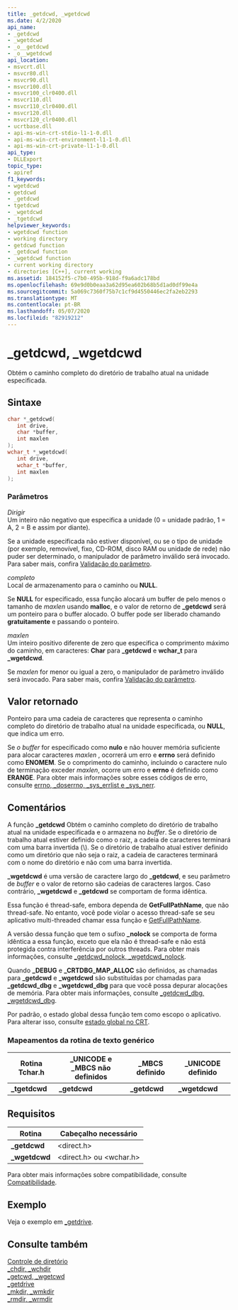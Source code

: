 ```yaml
---
title: _getdcwd, _wgetdcwd
ms.date: 4/2/2020
api_name:
- _getdcwd
- _wgetdcwd
- _o__getdcwd
- _o__wgetdcwd
api_location:
- msvcrt.dll
- msvcr80.dll
- msvcr90.dll
- msvcr100.dll
- msvcr100_clr0400.dll
- msvcr110.dll
- msvcr110_clr0400.dll
- msvcr120.dll
- msvcr120_clr0400.dll
- ucrtbase.dll
- api-ms-win-crt-stdio-l1-1-0.dll
- api-ms-win-crt-environment-l1-1-0.dll
- api-ms-win-crt-private-l1-1-0.dll
api_type:
- DLLExport
topic_type:
- apiref
f1_keywords:
- wgetdcwd
- getdcwd
- _getdcwd
- tgetdcwd
- _wgetdcwd
- _tgetdcwd
helpviewer_keywords:
- wgetdcwd function
- working directory
- getdcwd function
- _getdcwd function
- _wgetdcwd function
- current working directory
- directories [C++], current working
ms.assetid: 184152f5-c7b0-495b-918d-f9a6adc178bd
ms.openlocfilehash: 69e9d0b0eaa3a62d95ea602b68b5d1ad0df99e4a
ms.sourcegitcommit: 5a069c7360f75b7c1cf9d4550446ec2fa2eb2293
ms.translationtype: MT
ms.contentlocale: pt-BR
ms.lasthandoff: 05/07/2020
ms.locfileid: "82919212"
---
```

# <a name="_getdcwd-_wgetdcwd"></a>_getdcwd, _wgetdcwd

Obtém o caminho completo do diretório de trabalho atual na unidade especificada.

## <a name="syntax"></a>Sintaxe

```C
char *_getdcwd(
   int drive,
   char *buffer,
   int maxlen
);
wchar_t *_wgetdcwd(
   int drive,
   wchar_t *buffer,
   int maxlen
);
```

### <a name="parameters"></a>Parâmetros

*Dirigir*<br/>
Um inteiro não negativo que especifica a unidade (0 = unidade padrão, 1 = A, 2 = B e assim por diante).

Se a unidade especificada não estiver disponível, ou se o tipo de unidade (por exemplo, removível, fixo, CD-ROM, disco RAM ou unidade de rede) não puder ser determinado, o manipulador de parâmetro inválido será invocado. Para saber mais, confira [Validação do parâmetro](../../c-runtime-library/parameter-validation.md).

*completo*<br/>
Local de armazenamento para o caminho ou **NULL**.

Se **NULL** for especificado, essa função alocará um buffer de pelo menos o tamanho de *maxlen* usando **malloc**, e o valor de retorno de **_getdcwd** será um ponteiro para o buffer alocado. O buffer pode ser liberado chamando **gratuitamente** e passando o ponteiro.

*maxlen*<br/>
Um inteiro positivo diferente de zero que especifica o comprimento máximo do caminho, em caracteres: **Char** para **_getdcwd** e **wchar_t** para **_wgetdcwd**.

Se *maxlen* for menor ou igual a zero, o manipulador de parâmetro inválido será invocado. Para saber mais, confira [Validação do parâmetro](../../c-runtime-library/parameter-validation.md).

## <a name="return-value"></a>Valor retornado

Ponteiro para uma cadeia de caracteres que representa o caminho completo do diretório de trabalho atual na unidade especificada, ou **NULL**, que indica um erro.

Se *o buffer* for especificado como **nulo** e não houver memória suficiente para alocar caracteres *maxlen* , ocorrerá um erro e **errno** será definido como **ENOMEM**. Se o comprimento do caminho, incluindo o caractere nulo de terminação exceder *maxlen*, ocorre um erro e **errno** é definido como **ERANGE**. Para obter mais informações sobre esses códigos de erro, consulte [errno, _doserrno, _sys_errlist e _sys_nerr](../../c-runtime-library/errno-doserrno-sys-errlist-and-sys-nerr.md).

## <a name="remarks"></a>Comentários

A função **_getdcwd** Obtém o caminho completo do diretório de trabalho atual na unidade especificada e o armazena no *buffer*. Se o diretório de trabalho atual estiver definido como o raiz, a cadeia de caracteres terminará com uma barra invertida (\\). Se o diretório de trabalho atual estiver definido como um diretório que não seja o raiz, a cadeia de caracteres terminará com o nome do diretório e não com uma barra invertida.

**_wgetdcwd** é uma versão de caractere largo do **_getdcwd**, e seu parâmetro de *buffer* e o valor de retorno são cadeias de caracteres largos. Caso contrário, **_wgetdcwd** e **_getdcwd** se comportam de forma idêntica.

Essa função é thread-safe, embora dependa de **GetFullPathName**, que não thread-safe. No entanto, você pode violar o acesso thread-safe se seu aplicativo multi-threaded chamar essa função e [GetFullPathName](/windows/win32/api/fileapi/nf-fileapi-getfullpathnamew).

A versão dessa função que tem o sufixo **_nolock** se comporta de forma idêntica a essa função, exceto que ela não é thread-safe e não está protegida contra interferência por outros threads. Para obter mais informações, consulte [_getdcwd_nolock, _wgetdcwd_nolock](getdcwd-nolock-wgetdcwd-nolock.md).

Quando **_DEBUG** e **_CRTDBG_MAP_ALLOC** são definidos, as chamadas para **_getdcwd** e **_wgetdcwd** são substituídas por chamadas para **_getdcwd_dbg** e **_wgetdcwd_dbg** para que você possa depurar alocações de memória. Para obter mais informações, consulte [_getdcwd_dbg, _wgetdcwd_dbg](getdcwd-dbg-wgetdcwd-dbg.md).

Por padrão, o estado global dessa função tem como escopo o aplicativo. Para alterar isso, consulte [estado global no CRT](../global-state.md).

### <a name="generic-text-routine-mappings"></a>Mapeamentos da rotina de texto genérico

|Rotina Tchar.h|_UNICODE e _MBCS não definidos|_MBCS definido|_UNICODE definido|
|---------------------|--------------------------------------|--------------------|-----------------------|
|**_tgetdcwd**|**_getdcwd**|**_getdcwd**|**_wgetdcwd**|

## <a name="requirements"></a>Requisitos

|Rotina|Cabeçalho necessário|
|-------------|---------------------|
|**_getdcwd**|\<direct.h>|
|**_wgetdcwd**|\<direct.h> ou \<wchar.h>|

Para obter mais informações sobre compatibilidade, consulte [Compatibilidade](../../c-runtime-library/compatibility.md).

## <a name="example"></a>Exemplo

Veja o exemplo em [_getdrive](getdrive.md).

## <a name="see-also"></a>Consulte também

[Controle de diretório](../../c-runtime-library/directory-control.md)<br/>
[_chdir, _wchdir](chdir-wchdir.md)<br/>
[_getcwd, _wgetcwd](getcwd-wgetcwd.md)<br/>
[_getdrive](getdrive.md)<br/>
[_mkdir, _wmkdir](mkdir-wmkdir.md)<br/>
[_rmdir, _wrmdir](rmdir-wrmdir.md)<br/>
